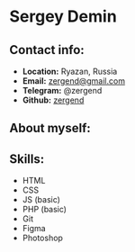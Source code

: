 # Sergey Demin

## Contact info:

-   **Location:** Ryazan, Russia
-   **Email:** zergend@gmail.com
-   **Telegram:** @zergend
-   **Github:** [zergend](https://github.com/zergend)

## About myself:

## Skills:

-   HTML
-   CSS
-   JS (basic)
-   PHP (basic)
-   Git
-   Figma
-   Photoshop
